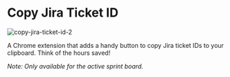# Copy Jira Ticket ID

![copy-jira-ticket-id-2](https://user-images.githubusercontent.com/4729966/214347568-29bb17a5-7334-4395-b087-f221a206edc9.gif)

A Chrome extension that adds a handy button to copy Jira ticket IDs to your clipboard. Think of the hours saved!

_Note: Only available for the active sprint board._
